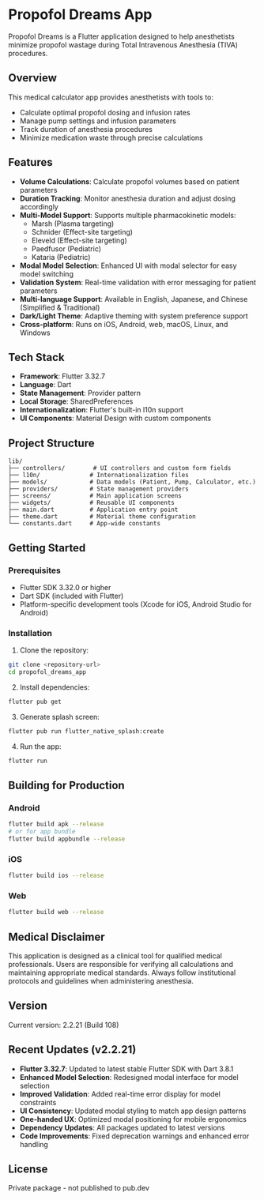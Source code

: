# Propofol Dreams App

Propofol Dreams is a Flutter application designed to help anesthetists minimize propofol wastage during Total Intravenous Anesthesia (TIVA) procedures.

## Overview

This medical calculator app provides anesthetists with tools to:
- Calculate optimal propofol dosing and infusion rates
- Manage pump settings and infusion parameters
- Track duration of anesthesia procedures
- Minimize medication waste through precise calculations

## Features

- **Volume Calculations**: Calculate propofol volumes based on patient parameters
- **Duration Tracking**: Monitor anesthesia duration and adjust dosing accordingly  
- **Multi-Model Support**: Supports multiple pharmacokinetic models:
  - Marsh (Plasma targeting)
  - Schnider (Effect-site targeting)
  - Eleveld (Effect-site targeting)
  - Paedfusor (Pediatric)
  - Kataria (Pediatric)
- **Modal Model Selection**: Enhanced UI with modal selector for easy model switching
- **Validation System**: Real-time validation with error messaging for patient parameters
- **Multi-language Support**: Available in English, Japanese, and Chinese (Simplified & Traditional)
- **Dark/Light Theme**: Adaptive theming with system preference support
- **Cross-platform**: Runs on iOS, Android, web, macOS, Linux, and Windows

## Tech Stack

- **Framework**: Flutter 3.32.7
- **Language**: Dart
- **State Management**: Provider pattern
- **Local Storage**: SharedPreferences
- **Internationalization**: Flutter's built-in l10n support
- **UI Components**: Material Design with custom components

## Project Structure

```
lib/
├── controllers/        # UI controllers and custom form fields
├── l10n/              # Internationalization files
├── models/            # Data models (Patient, Pump, Calculator, etc.)
├── providers/         # State management providers
├── screens/           # Main application screens
├── widgets/           # Reusable UI components
├── main.dart          # Application entry point
├── theme.dart         # Material theme configuration
└── constants.dart     # App-wide constants
```

## Getting Started

### Prerequisites

- Flutter SDK 3.32.0 or higher
- Dart SDK (included with Flutter)
- Platform-specific development tools (Xcode for iOS, Android Studio for Android)

### Installation

1. Clone the repository:
```bash
git clone <repository-url>
cd propofol_dreams_app
```

2. Install dependencies:
```bash
flutter pub get
```

3. Generate splash screen:
```bash
flutter pub run flutter_native_splash:create
```

4. Run the app:
```bash
flutter run
```

## Building for Production

### Android
```bash
flutter build apk --release
# or for app bundle
flutter build appbundle --release
```

### iOS
```bash
flutter build ios --release
```

### Web
```bash
flutter build web --release
```

## Medical Disclaimer

This application is designed as a clinical tool for qualified medical professionals. Users are responsible for verifying all calculations and maintaining appropriate medical standards. Always follow institutional protocols and guidelines when administering anesthesia.

## Version

Current version: 2.2.21 (Build 108)

## Recent Updates (v2.2.21)

- **Flutter 3.32.7**: Updated to latest stable Flutter SDK with Dart 3.8.1
- **Enhanced Model Selection**: Redesigned modal interface for model selection
- **Improved Validation**: Added real-time error display for model constraints
- **UI Consistency**: Updated modal styling to match app design patterns
- **One-handed UX**: Optimized modal positioning for mobile ergonomics
- **Dependency Updates**: All packages updated to latest versions
- **Code Improvements**: Fixed deprecation warnings and enhanced error handling

## License

Private package - not published to pub.dev